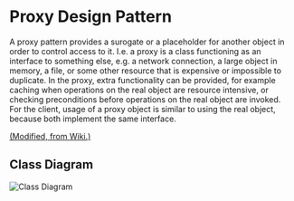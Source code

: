 # Proxy Design Pattern

A proxy pattern provides a surogate or a placeholder for another object in order to control access to it. I.e. a proxy is a class functioning as an interface to something else, e.g. a network connection, a large object in memory, a file, or some other resource that is expensive or impossible to duplicate. In the proxy, extra functionality can be provided, for example caching when operations on the real object are resource intensive, or checking preconditions before operations on the real object are invoked. For the client, usage of a proxy object is similar to using the real object, because both implement the same interface.

[(Modified, from Wiki.)](https://en.wikipedia.org/wiki/Proxy_pattern)

## Class Diagram

![Class Diagram](http://www.plantuml.com/plantuml/proxy?cache=no&src=https://raw.githubusercontent.com/JurajX/Notes/design-patterns/DesignPatterns/Proxy/theory.puml)
